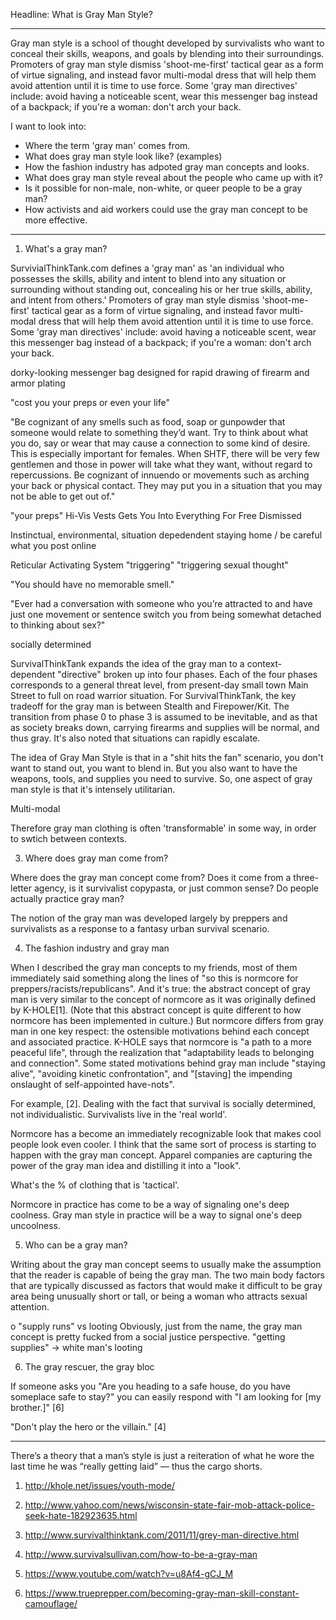 Headline: What is Gray Man Style?

---

Gray man style is a school of thought developed by survivalists who want to
conceal their skills, weapons, and goals by blending into their surroundings.
Promoters of gray man style dismiss 'shoot-me-first' tactical gear as a form of
virtue signaling, and instead favor multi-modal dress that will help them avoid
attention until it is time to use force. Some 'gray man directives' include:
avoid having a noticeable scent, wear this messenger bag instead of a backpack;
if you're a woman: don't arch your back.

I want to look into:

- Where the term 'gray man' comes from.
- What does gray man style look like? (examples)
- How the fashion industry has adpoted gray man concepts and looks.
- What does gray man style reveal about the people who came up with it?
- Is it possible for non-male, non-white, or queer people to be a gray man?
- How activists and aid workers could use the gray man concept to be more effective.

---

1. What's a gray man?

SurvivialThinkTank.com defines a 'gray man' as 'an individual who possesses the
skills, ability and intent to blend into any situation or surrounding without
standing out, concealing his or her true skills, ability, and intent from
others.' Promoters of gray man style dismiss 'shoot-me-first' tactical gear as a
form of virtue signaling, and instead favor multi-modal dress that will help
them avoid attention until it is time to use force. Some 'gray man directives'
include: avoid having a noticeable scent, wear this messenger bag instead of a
backpack; if you're a woman: don't arch your back.

dorky-looking messenger bag designed for rapid drawing of firearm and armor
plating

"cost you your preps or even your life"

"Be cognizant of any smells such as food, soap or gunpowder that someone would
relate to something they’d want. Try to think about what you do, say or wear
that may cause a connection to some kind of desire. This is especially important
for females. When SHTF, there will be very few gentlemen and those in power will
take what they want, without regard to repercussions. Be cognizant of innuendo
or movements such as arching your back or physical contact. They may put you in
a situation that you may not be able to get out of."

"your preps"
Hi-Vis Vests Gets You Into Everything For Free
Dismissed

Instinctual, environmental, situation depedendent
staying home / be careful what you post online

Reticular Activating System
"triggering"
"triggering sexual thought"

"You should have no memorable smell."

"Ever had a conversation with someone who you’re attracted to and have just one
movement or sentence switch you from being somewhat detached to thinking about
sex?"

socially determined

SurvivalThinkTank expands the idea of the gray man to a context-dependent
"directive" broken up into four phases. Each of the four phases corresponds to a
general threat level, from present-day small town Main Street to full on road
warrior situation. For SurvivalThinkTank, the key tradeoff for the gray man is
between Stealth and Firepower/Kit. The transition from phase 0 to phase 3 is
assumed to be inevitable, and as that as society breaks down, carrying firearms
and supplies will be normal, and thus gray. It's also noted that situations can
rapidly escalate.

The idea of Gray Man Style is that in a "shit hits the fan" scenario, you don't
want to stand out, you want to blend in. But you also want to have the weapons,
tools, and supplies you need to survive. So, one aspect of gray man style is
that it's intensely utilitarian.

Multi-modal

Therefore gray man clothing is often 'transformable' in some way, in order to
swtich between contexts.

3. Where does gray man come from?

Where does the gray man concept come from? Does it come from a three-letter
agency, is it survivalist copypasta, or just common sense? Do people actually
practice gray man?

The notion of the gray man was developed largely by preppers and survivalists as
a response to a fantasy urban survival scenario. 

4. The fashion industry and gray man

When I described the gray man concepts to my friends, most of them immediately
said something along the lines of "so this is normcore for
preppers/racists/republicans". And it's true: the abstract concept of gray man
is very similar to the concept of normcore as it was originally defined by
K-HOLE[1].  (Note that this abstract concept is quite different to how normcore
has been implemented in culture.) But normcore differs from gray man in one key
respect: the ostensible motivations behind each concept and associated practice.
K-HOLE says that normcore is "a path to a more peaceful life", through the
realization that "adaptability leads to belonging and connection". Some stated
motivations behind gray man include "staying alive", "avoiding kinetic
confrontation", and "[staving] the impending onslaught of self-appointed
have-nots". 

For example, [2]. Dealing with the fact that survival is socially determined,
not individualistic. Survivalists live in the 'real world'.

Normcore has a become an immediately recognizable look that makes cool people
look even cooler. I think that the same sort of process is starting to happen
with the gray man concept. Apparel companies are capturing the power of the gray
man idea and distilling it into a "look".

What's the % of clothing that is 'tactical'.

Normcore in practice has come to be a way of signaling one's deep coolness. Gray
man style in practice will be a way to signal one's deep uncoolness.

5. Who can be a gray man?

Writing about the gray man concept seems to usually make the assumption that the
reader is capable of being the gray man. The two main body factors that are
typically discussed as factors that would make it difficult to be gray area
being unusually short or tall, or being a woman who attracts sexual attention.

o "supply runs" vs looting
Obviously, just from the name, the gray man concept is pretty fucked from a
social justice perspective.  "getting supplies" -> white man's looting

6. The gray rescuer, the gray bloc

If someone asks you "Are you heading to a safe house, do you have someplace safe
to stay?" you can easily respond with "I am looking for [my brother.]" [6]

"Don't play the hero or the villain." [4]


---


There’s a theory that a man’s style is just a reiteration of what he wore the
last time he was “really getting laid” — thus the cargo shorts. 


1. http://khole.net/issues/youth-mode/

2. http://www.yahoo.com/news/wisconsin-state-fair-mob-attack-police-seek-hate-182923635.html 

3. http://www.survivalthinktank.com/2011/11/grey-man-directive.html

4. http://www.survivalsullivan.com/how-to-be-a-gray-man

5. https://www.youtube.com/watch?v=u8Af4-gCJ_M

6. https://www.trueprepper.com/becoming-gray-man-skill-constant-camouflage/
